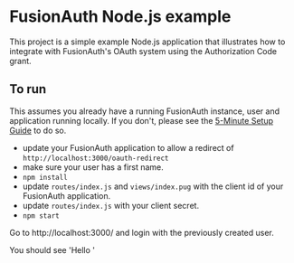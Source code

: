 # FusionAuth Node.js example

This project is a simple example Node.js application that illustrates how to integrate with FusionAuth's OAuth system using the Authorization Code grant.

## To run

This assumes you already have a running FusionAuth instance, user and application running locally. If you don't, please see the [5-Minute Setup Guide](https://fusionauth.io/docs/v1/tech/5-minute-setup-guide) to do so.

* update your FusionAuth application to allow a redirect of `http://localhost:3000/oauth-redirect`
* make sure your user has a first name.
* `npm install`
* update `routes/index.js` and `views/index.pug` with the client id of your FusionAuth application.
* update `routes/index.js` with your client secret.
* `npm start`

Go to http://localhost:3000/ and login with the previously created user.

You should see 'Hello <name>'
